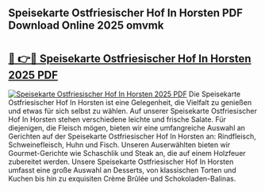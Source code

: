 ## Speisekarte Ostfriesischer Hof In Horsten PDF Download Online 2025 omvmk

# <h2><a href="http://gcbo7p.nevu.top/?p=Speisekarte+Ostfriesischer+Hof+In+Horsten">🔗 👉🔴 Speisekarte Ostfriesischer Hof In Horsten 2025 PDF</a></h2>

[![Speisekarte Ostfriesischer Hof In Horsten 2025 PDF](https://i.imgur.com/dBaPXMq.png)](http://gcbo7p.nevu.top/?p=Speisekarte+Ostfriesischer+Hof+In+Horsten)
Die Speisekarte Ostfriesischer Hof In Horsten ist eine Gelegenheit, die Vielfalt zu genießen und etwas für sich selbst zu wählen. Auf unserer Speisekarte Ostfriesischer Hof In Horsten stehen verschiedene leichte und frische Salate. Für diejenigen, die Fleisch mögen, bieten wir eine umfangreiche Auswahl an Gerichten auf der Speisekarte Ostfriesischer Hof In Horsten an: Rindfleisch, Schweinefleisch, Huhn und Fisch. Unseren Auserwählten bieten wir Gourmet-Gerichte wie Schaschlik und Steak an, die auf einem Holzfeuer zubereitet werden. Unsere Speisekarte Ostfriesischer Hof In Horsten umfasst eine große Auswahl an Desserts, von klassischen Torten und Kuchen bis hin zu exquisiten Crème Brûlée und Schokoladen-Balinas.
